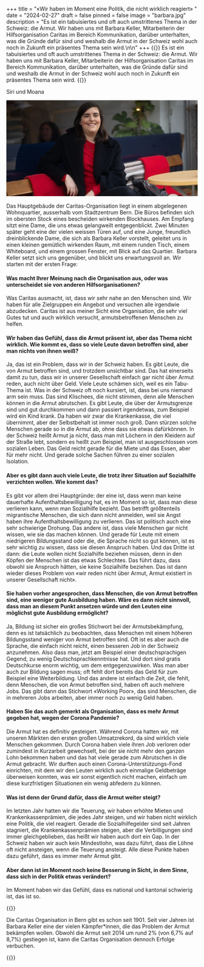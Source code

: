 +++
title = "«Wir haben im Moment eine Politik, die nicht wirklich reagiert» "
date = "2024-02-27"
draft = false
pinned = false
image = "barbara.jpg"
description = "Es ist ein tabuisiertes und oft auch umstrittenes Thema in der Schweiz: die Armut. Wir haben uns mit Barbara Keller, Mitarbeiterin der Hilfsorganisation Caritas im Bereich Kommunikation, darüber unterhalten, was die Gründe dafür sind und weshalb die Armut in der Schweiz wohl auch noch in Zukunft ein präsentes Thema sein wird.\n\n"
+++
{{<lead>}}
Es ist ein tabuisiertes und oft auch umstrittenes Thema in der Schweiz: die Armut. Wir haben uns mit Barbara Keller, Mitarbeiterin der Hilfsorganisation Caritas im Bereich Kommunikation, darüber unterhalten, was die Gründe dafür sind und weshalb die Armut in der Schweiz wohl auch noch in Zukunft ein präsentes Thema sein wird. 
{{</lead>}}

Siri und Moana 

![Eine engagierte Bekämpferin der Armut! Barbara Keller, Mitarbeiterin der Caritas-Organisation im Bereich Kommunikation und Marketing (Bildquelle www.nau.ch. Stand 21.2.2024)](barbara.jpg "Eine engagierte Bekämpferin der Armut! Barbara Keller, Mitarbeiterin der Caritas-Organisation im Bereich Kommunikation und Marketing (Bildquelle www.nau.ch. Stand 21.2.2024)")

Das Hauptgebäude der Caritas-Organisation liegt in einem abgelegenen Wohnquartier, ausserhalb vom Stadtzentrum Bern. Die Büros befinden sich im obersten Stock eines bescheiden wirkenden Blockhauses. Am Empfang sitzt eine Dame, die uns etwas gelangweilt entgegenblickt. Zwei Minuten später geht eine der vielen weissen Türen auf, und eine Junge, freundlich dreinblickende Dame, die sich als Barbara Keller vorstellt, geleitet uns in einen kleinen gemütlich wirkenden Raum, mit einem runden Tisch, einem Whiteboard, und einem grossen Fenster, mit Blick auf das Quartier.  Barbara Keller setzt sich uns gegenüber, und blickt uns erwartungsvoll an. Wir starten mit der ersten Frage: 

#### **Was macht Ihrer Meinung nach die Organisation aus, oder was unterscheidet sie von anderen Hilfsorganisationen?** 

Was Caritas ausmacht, ist, dass wir sehr nahe an den Menschen sind. Wir haben für alle Zielgruppen ein Angebot und versuchen alle irgendwie abzudecken. Caritas ist aus meiner Sicht eine Organisation, die sehr viel Gutes tut und auch wirklich versucht, armutsbetroffenen Menschen zu helfen.  

#### **Wir haben das Gefühl, dass die Armut präsent ist, aber das Thema nicht wirklich. Wie kommt es, dass so viele Leute davon betroffen sind, aber man nichts von ihnen weiß?** 

Ja, das ist ein Problem, dass wir in der Schweiz haben. Es gibt Leute, die von Armut betroffen sind, und trotzdem unsichtbar sind. Das hat einerseits damit zu tun, dass wir in unserer Gesellschaft einfach gar nicht über Armut reden, auch nicht über Geld. Viele Leute schämen sich, weil es ein Tabu-Thema ist. Was in der Schweiz oft noch kursiert, ist, dass bei uns niemand arm sein muss. Das sind Klischees, die nicht stimmen, denn alle Menschen können in die Armut abrutschen. Es gibt Leute, die über der Armutsgrenze sind und gut durchkommen und dann passiert irgendetwas, zum Beispiel wird ein Kind krank. Da haben wir zwar die Krankenkasse, die viel übernimmt, aber der Selbstbehalt ist immer noch groß. Dann stürzen solche Menschen gerade so in die Armut ab, ohne dass sie etwas dafürkönnen. In der Schweiz heißt Armut ja nicht, dass man mit Löchern in den Kleidern auf der Straße lebt, sondern es heißt zum Beispiel, man ist ausgeschlossen vom sozialen Leben. Das Geld reicht gerade für die Miete und das Essen, aber für mehr nicht. Und gerade solche Sachen führen zu einer sozialen Isolation.   

#### **Aber es gibt dann auch viele Leute, die trotz ihrer Situation auf Sozialhilfe verzichten wollen. Wie kommt das?** 

Es gibt vor allem drei Hauptgründe: der eine ist, dass wenn man keine dauerhafte Aufenthaltsbewilligung hat, es im Moment so ist, dass man diese verlieren kann, wenn man Sozialhilfe bezieht. Das betrifft größtenteils migrantische Menschen, die sich dann nicht anmelden, weil sie Angst haben ihre Aufenthaltsbewilligung zu verlieren. Das ist politisch auch eine sehr schwierige Drohung. Das andere ist, dass viele Menschen gar nicht wissen, wie sie das machen können. Und gerade für Leute mit einem niedrigeren Bildungsstand oder die, die Sprache nicht so gut können, ist es sehr wichtig zu wissen, dass sie diesen Anspruch haben. Und das Dritte ist dann: die Leute wollen nicht Sozialhilfe beziehen müssen, denn in den Köpfen der Menschen ist das etwas Schlechtes. Das führt dazu, dass obwohl sie Anspruch hätten, sie keine Sozialhilfe beziehen. Das ist dann wieder dieses Problem von «wir reden nicht über Armut, Armut existiert in unserer Gesellschaft nicht».  

#### **Sie haben vorher angesprochen, dass Menschen, die von Armut betroffen sind, eine weniger gute Ausbildung haben. Wäre es dann nicht sinnvoll, dass man an diesem Punkt ansetzen würde und den Leuten eine möglichst gute Ausbildung ermöglicht?** 

Ja, Bildung ist sicher ein großes Stichwort bei der Armutsbekämpfung, denn es ist tatsächlich zu beobachten, dass Menschen mit einem höheren Bildungsstand weniger von Armut betroffen sind. Oft ist es aber auch die Sprache, die einfach nicht reicht, einen besseren Job in der Schweiz anzunehmen. Also dass man, jetzt am Beispiel einer deutschsprachigen Gegend, zu wenig Deutschsprachkenntnisse hat. Und dort sind gratis Deutschkurse enorm wichtig, um dem entgegenzuwirken. Was man aber auch zur Bildung sagen muss; oft fehlt dort bereits das Geld für zum Beispiel eine Weiterbildung. Und das andere ist einfach die Zeit, die fehlt, denn Menschen, die von Armut betroffen sind, haben oft auch mehrere Jobs. Das gibt dann das Stichwort «Working Poor», das sind Menschen, die in mehreren Jobs arbeiten, aber immer noch zu wenig Geld haben.   

#### **Haben Sie das auch gemerkt als Organisation, dass es mehr Armut gegeben hat, wegen der Corona Pandemie?** 

Die Armut hat es definitiv gesteigert. Während Corona hatten wir, mit unseren Märkten den ersten großen Umsatzrekord, da sind wirklich viele Menschen gekommen. Durch Corona haben viele ihren Job verloren oder zumindest in Kurzarbeit gewechselt, bei der sie nicht mehr den ganzen Lohn bekommen haben und das hat viele gerade zum Abrutschen in die Armut gebracht. Wir durften auch einen Corona-Unterstützungs-Fond einrichten, mit dem wir den Leuten wirklich auch einmalige Geldbeträge überweisen konnten, was wir sonst eigentlich nicht machen, einfach um diese kurzfristigen Situationen ein wenig abfedern zu können.   

#### **Was ist denn der Grund dafür, dass die Armut weiter steigt?** 

Im letzten Jahr hatten wir die Teuerung, wir haben erhöhte Mieten und Krankenkassenprämien, die jedes Jahr steigen, und wir haben nicht wirklich eine Politik, die viel reagiert. Gerade die Sozialhilfegelder sind seit Jahren stagniert, die Krankenkassenprämien steigen, aber die Verbilligungen sind immer gleichgeblieben, das heißt wir haben auch dort ein Gap. In der Schweiz haben wir auch kein Mindestlohn, was dazu führt, dass die Löhne oft nicht ansteigen, wenn die Teuerung ansteigt. Alle diese Punkte haben dazu geführt, dass es immer mehr Armut gibt.  

#### **Aber dann ist im Moment noch keine Besserung in Sicht, in dem Sinne, dass sich in der Politik etwas verändert?** 

Im Moment haben wir das Gefühl, dass es national und kantonal schwierig ist, das ist so. 

{{<box>}}

Die Caritas Organisation in Bern gibt es schon seit 1901. Seit vier Jahren ist Barbara Keller eine der vielen Kämpfer*innen, die das Problem der Armut bekämpfen wollen. Obwohl die Armut seit 2014 um rund 2% (von 6,7% auf 8,7%) gestiegen ist, kann die Caritas Organisation dennoch Erfolge verbuchen. 

{{</box>}}